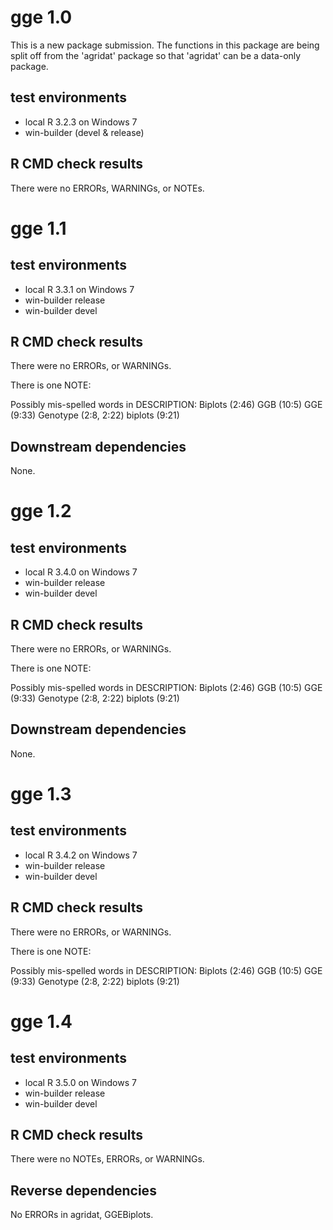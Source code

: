 # gge 1.0

This is a new package submission.  The functions in this package are being
split off from the 'agridat' package so that 'agridat' can be a data-only
package.

## test environments

* local R 3.2.3 on Windows 7
* win-builder (devel & release)

## R CMD check results

There were no ERRORs, WARNINGs, or NOTEs.

# gge 1.1

## test environments

* local R 3.3.1 on Windows 7
* win-builder release
* win-builder devel

## R CMD check results

There were no ERRORs, or WARNINGs.

There is one NOTE:

Possibly mis-spelled words in DESCRIPTION:
  Biplots (2:46)
  GGB (10:5)
  GGE (9:33)
  Genotype (2:8, 2:22)
  biplots (9:21)
  
## Downstream dependencies

None.

# gge 1.2

## test environments

* local R 3.4.0 on Windows 7
* win-builder release
* win-builder devel

## R CMD check results

There were no ERRORs, or WARNINGs.

There is one NOTE:

Possibly mis-spelled words in DESCRIPTION:
  Biplots (2:46)
  GGB (10:5)
  GGE (9:33)
  Genotype (2:8, 2:22)
  biplots (9:21)
  
## Downstream dependencies

None.

# gge 1.3

## test environments

* local R 3.4.2 on Windows 7
* win-builder release
* win-builder devel

## R CMD check results

There were no ERRORs, or WARNINGs.

There is one NOTE:

Possibly mis-spelled words in DESCRIPTION:
  Biplots (2:46)
  GGB (10:5)
  GGE (9:33)
  Genotype (2:8, 2:22)
  biplots (9:21)
  
# gge 1.4

## test environments

* local R 3.5.0 on Windows 7
* win-builder release
* win-builder devel

## R CMD check results

There were no NOTEs, ERRORs, or WARNINGs.

## Reverse dependencies

No ERRORs in agridat, GGEBiplots.

